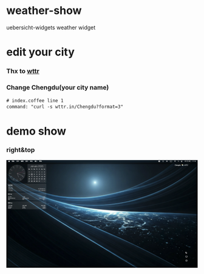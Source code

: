 # weather-show
uebersicht-widgets weather widget

# edit your city
### Thx to [wttr](https://github.com/chubin/wttr.in)
### Change Chengdu(your city name)
```
# index.coffee line 1
command: "curl -s wttr.in/Chengdu?format=3"
```
# demo show
### right&top
![demo image](images/demo.png)